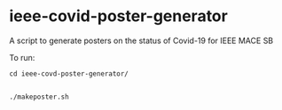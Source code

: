 # ieee-covid-poster-generator
A script to generate posters on the status of Covid-19 for IEEE MACE SB

To run: 

```
cd ieee-covd-poster-generator/


./makeposter.sh
```
